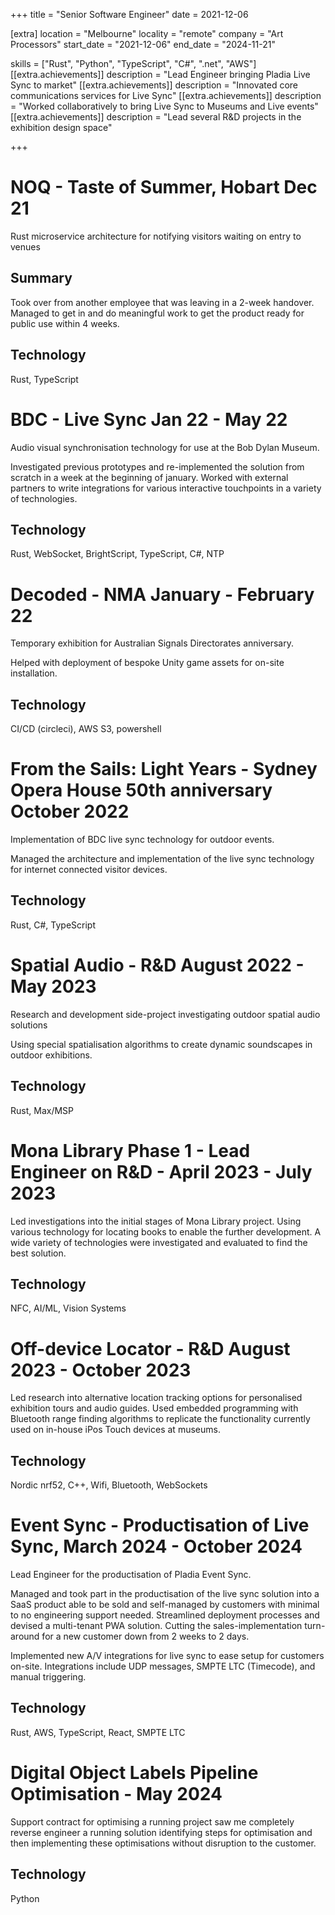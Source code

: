+++
title = "Senior Software Engineer"
date = 2021-12-06

[extra]
location = "Melbourne"
locality = "remote"
company = "Art Processors"
start_date = "2021-12-06"
end_date = "2024-11-21"

skills = ["Rust", "Python", "TypeScript", "C#", ".net", "AWS"]
[[extra.achievements]]
description = "Lead Engineer bringing Pladia Live Sync to market"
[[extra.achievements]]
description = "Innovated core communications services for Live Sync"
[[extra.achievements]]
description = "Worked collaboratively to bring Live Sync to Museums and Live events"
[[extra.achievements]]
description = "Lead several R&D projects in the exhibition design space"

+++


NOQ - Taste of Summer, Hobart Dec 21
=

Rust microservice architecture for notifying visitors waiting on entry to venues

Summary
-
Took over from another employee that was leaving in a 2-week handover. Managed to
get in and do meaningful work to get the product ready for public use within 4 weeks.

Technology
-
Rust, TypeScript

BDC - Live Sync Jan 22 - May 22
=

Audio visual synchronisation technology for use at the Bob Dylan Museum.

Investigated previous prototypes and re-implemented the solution from scratch in
a week at the beginning of january. Worked with external partners to write
integrations for various interactive touchpoints in a variety of technologies.

Technology
-
Rust, WebSocket, BrightScript, TypeScript, C#, NTP

Decoded - NMA January - February 22
=

Temporary exhibition for Australian Signals Directorates anniversary.

Helped with deployment of bespoke Unity game assets for on-site installation.

Technology
-
CI/CD (circleci), AWS S3, powershell

From the Sails: Light Years - Sydney Opera House 50th anniversary October 2022
=

Implementation of BDC live sync technology for outdoor events.

Managed the architecture and implementation of the live sync technology for
internet connected visitor devices.

Technology
-
Rust, C#, TypeScript

Spatial Audio - R&D August 2022 - May 2023
=

Research and development side-project investigating outdoor spatial audio solutions

Using special spatialisation algorithms to create dynamic soundscapes in
outdoor exhibitions.

Technology
-
Rust, Max/MSP

Mona Library Phase 1 - Lead Engineer on R&D - April 2023 - July 2023
=

Led investigations into the initial stages of Mona Library project. Using various
technology for locating books to enable the further development.
A wide variety of technologies were investigated and evaluated to find the best solution.

Technology
-
NFC, AI/ML, Vision Systems

Off-device Locator - R&D August 2023 - October 2023
=

Led research into alternative location tracking options for personalised exhibition
tours and audio guides. Used embedded programming with Bluetooth range finding algorithms
to replicate the functionality currently used on in-house iPos Touch devices at museums.

Technology
-
Nordic nrf52, C++, Wifi, Bluetooth, WebSockets

Event Sync - Productisation of Live Sync, March 2024 - October 2024
=

Lead Engineer for the productisation of Pladia Event Sync.

Managed and took part in the productisation of the live sync solution into a
SaaS product able to be sold and self-managed by customers with minimal to no engineering
support needed. Streamlined deployment processes and devised a multi-tenant PWA solution.
Cutting the sales-implementation turn-around for a new customer down from 2 weeks to 2 days.

Implemented new A/V integrations for live sync to ease setup for customers on-site.
Integrations include UDP messages, SMPTE LTC (Timecode), and manual triggering.

Technology
-
Rust, AWS, TypeScript, React, SMPTE LTC

Digital Object Labels Pipeline Optimisation - May 2024
=

Support contract for optimising a running project saw me completely reverse engineer
a running solution identifying steps for optimisation and then implementing these
optimisations without disruption to the customer.

Technology
-
Python

